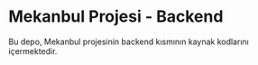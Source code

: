 # Mekanbul Projesi - Backend

Bu depo, Mekanbul projesinin backend kısmının kaynak kodlarını içermektedir.
